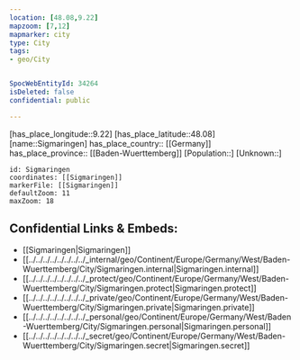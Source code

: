 ```yaml
---
location: [48.08,9.22] 
mapzoom: [7,12] 
mapmarker: city 
type: City
tags:
- geo/City


SpocWebEntityId: 34264
isDeleted: false
confidential: public

---
```

[has_place_longitude::9.22] 
[has_place_latitude::48.08] 
[name::Sigmaringen] 
has_place_country:: [[Germany]]  
has_place_province:: [[Baden-Wuerttemberg]] 
[Population::] 
[Unknown::] 


```leaflet
id: Sigmaringen
coordinates: [[Sigmaringen]] 
markerFile: [[Sigmaringen]] 
defaultZoom: 11 
maxZoom: 18
```


## Confidential Links & Embeds: 
- [[Sigmaringen|Sigmaringen]]  
- [[../../../../../../../../_internal/geo/Continent/Europe/Germany/West/Baden-Wuerttemberg/City/Sigmaringen.internal|Sigmaringen.internal]] 
- [[../../../../../../../../_protect/geo/Continent/Europe/Germany/West/Baden-Wuerttemberg/City/Sigmaringen.protect|Sigmaringen.protect]] 
- [[../../../../../../../../_private/geo/Continent/Europe/Germany/West/Baden-Wuerttemberg/City/Sigmaringen.private|Sigmaringen.private]] 
- [[../../../../../../../../_personal/geo/Continent/Europe/Germany/West/Baden-Wuerttemberg/City/Sigmaringen.personal|Sigmaringen.personal]] 
- [[../../../../../../../../_secret/geo/Continent/Europe/Germany/West/Baden-Wuerttemberg/City/Sigmaringen.secret|Sigmaringen.secret]] 
